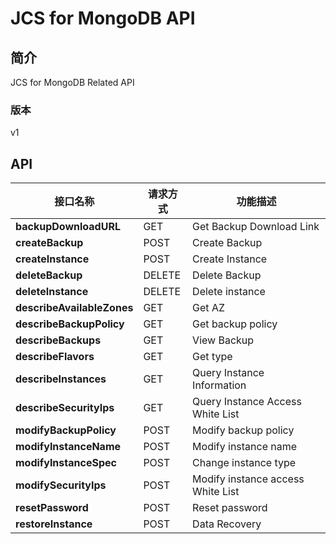 # JCS for MongoDB API


## 简介
JCS for MongoDB Related API


### 版本
v1


## API
|接口名称|请求方式|功能描述|
|---|---|---|
|**backupDownloadURL**|GET|Get Backup Download Link|
|**createBackup**|POST|Create Backup|
|**createInstance**|POST|Create Instance|
|**deleteBackup**|DELETE|Delete Backup|
|**deleteInstance**|DELETE|Delete instance|
|**describeAvailableZones**|GET|Get AZ|
|**describeBackupPolicy**|GET|Get backup policy|
|**describeBackups**|GET|View Backup|
|**describeFlavors**|GET|Get type|
|**describeInstances**|GET|Query Instance Information|
|**describeSecurityIps**|GET|Query Instance Access White List|
|**modifyBackupPolicy**|POST|Modify backup policy|
|**modifyInstanceName**|POST|Modify instance name|
|**modifyInstanceSpec**|POST|Change instance type|
|**modifySecurityIps**|POST|Modify instance access White List|
|**resetPassword**|POST|Reset password|
|**restoreInstance**|POST|Data Recovery|
